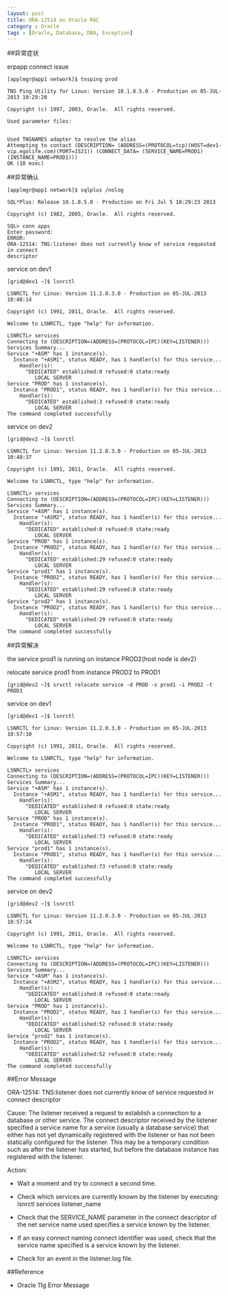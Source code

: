 ```yaml
---
layout: post
title: ORA-12514 on Oracle RAC
category : Oracle
tags : [Oracle, Database, DBA, Exception]
---
```


##异常症状

erpapp connect issue 
   
    [applmgr@app1 network]$ tnsping prod

    TNS Ping Utility for Linux: Version 10.1.0.5.0 - Production on 05-JUL-2013 10:29:20

    Copyright (c) 1997, 2003, Oracle.  All rights reserved.

    Used parameter files:


    Used TNSNAMES adapter to resolve the alias
    Attempting to contact (DESCRIPTION= (ADDRESS=(PROTOCOL=tcp)(HOST=dev1-vip.egolife.com)(PORT=1521)) (CONNECT_DATA= (SERVICE_NAME=PROD1) (INSTANCE_NAME=PROD1)))
    OK (10 msec)

##异常确认

    [applmgr@app1 network]$ sqlplus /nolog

    SQL*Plus: Release 10.1.0.5.0 - Production on Fri Jul 5 10:29:23 2013

    Copyright (c) 1982, 2005, Oracle.  All rights reserved.

    SQL> conn apps
    Enter password: 
    ERROR:
    ORA-12514: TNS:listener does not currently know of service requested in connect
    descriptor

service on dev1

    [grid@dev1 ~]$ lsnrctl

    LSNRCTL for Linux: Version 11.2.0.3.0 - Production on 05-JUL-2013 10:48:14

    Copyright (c) 1991, 2011, Oracle.  All rights reserved.

    Welcome to LSNRCTL, type "help" for information.

    LSNRCTL> services
    Connecting to (DESCRIPTION=(ADDRESS=(PROTOCOL=IPC)(KEY=LISTENER)))
    Services Summary...
    Service "+ASM" has 1 instance(s).
      Instance "+ASM1", status READY, has 1 handler(s) for this service...
        Handler(s):
          "DEDICATED" established:0 refused:0 state:ready
             LOCAL SERVER
    Service "PROD" has 1 instance(s).
      Instance "PROD1", status READY, has 1 handler(s) for this service...
        Handler(s):
          "DEDICATED" established:3 refused:0 state:ready
             LOCAL SERVER
    The command completed successfully
    
service on dev2

    [grid@dev2 ~]$ lsnrctl 

    LSNRCTL for Linux: Version 11.2.0.3.0 - Production on 05-JUL-2013 10:48:37

    Copyright (c) 1991, 2011, Oracle.  All rights reserved.

    Welcome to LSNRCTL, type "help" for information.

    LSNRCTL> services
    Connecting to (DESCRIPTION=(ADDRESS=(PROTOCOL=IPC)(KEY=LISTENER)))
    Services Summary...
    Service "+ASM" has 1 instance(s).
      Instance "+ASM2", status READY, has 1 handler(s) for this service...
        Handler(s):
          "DEDICATED" established:0 refused:0 state:ready
             LOCAL SERVER
    Service "PROD" has 1 instance(s).
      Instance "PROD2", status READY, has 1 handler(s) for this service...
        Handler(s):
          "DEDICATED" established:29 refused:0 state:ready
             LOCAL SERVER
    Service "prod1" has 1 instance(s).
      Instance "PROD2", status READY, has 1 handler(s) for this service...
        Handler(s):
          "DEDICATED" established:29 refused:0 state:ready
             LOCAL SERVER
    Service "prod2" has 1 instance(s).
      Instance "PROD2", status READY, has 1 handler(s) for this service...
        Handler(s):
          "DEDICATED" established:29 refused:0 state:ready
             LOCAL SERVER
    The command completed successfully

##异常解决 
 
the service prod1 is running on instance PROD2(host node is dev2)

relocate service prod1 from instance PROD2 to PROD1

    [grid@dev2 ~]$ srvctl relocate service -d PROD -s prod1 -i PROD2 -t PROD1
    
service on dev1
    
    [grid@dev1 ~]$ lsnrctl 

    LSNRCTL for Linux: Version 11.2.0.3.0 - Production on 05-JUL-2013 10:57:10

    Copyright (c) 1991, 2011, Oracle.  All rights reserved.

    Welcome to LSNRCTL, type "help" for information.

    LSNRCTL> services
    Connecting to (DESCRIPTION=(ADDRESS=(PROTOCOL=IPC)(KEY=LISTENER)))
    Services Summary...
    Service "+ASM" has 1 instance(s).
      Instance "+ASM1", status READY, has 1 handler(s) for this service...
        Handler(s):
          "DEDICATED" established:0 refused:0 state:ready
             LOCAL SERVER
    Service "PROD" has 1 instance(s).
      Instance "PROD1", status READY, has 1 handler(s) for this service...
        Handler(s):
          "DEDICATED" established:73 refused:0 state:ready
             LOCAL SERVER
    Service "prod1" has 1 instance(s).
      Instance "PROD1", status READY, has 1 handler(s) for this service...
        Handler(s):
          "DEDICATED" established:73 refused:0 state:ready
             LOCAL SERVER
    The command completed successfully


service on dev2

    [grid@dev2 ~]$ lsnrctl 

    LSNRCTL for Linux: Version 11.2.0.3.0 - Production on 05-JUL-2013 10:57:24

    Copyright (c) 1991, 2011, Oracle.  All rights reserved.

    Welcome to LSNRCTL, type "help" for information.

    LSNRCTL> services
    Connecting to (DESCRIPTION=(ADDRESS=(PROTOCOL=IPC)(KEY=LISTENER)))
    Services Summary...
    Service "+ASM" has 1 instance(s).
      Instance "+ASM2", status READY, has 1 handler(s) for this service...
        Handler(s):
          "DEDICATED" established:0 refused:0 state:ready
             LOCAL SERVER
    Service "PROD" has 1 instance(s).
      Instance "PROD2", status READY, has 1 handler(s) for this service...
        Handler(s):
          "DEDICATED" established:52 refused:0 state:ready
             LOCAL SERVER
    Service "prod2" has 1 instance(s).
      Instance "PROD2", status READY, has 1 handler(s) for this service...
        Handler(s):
          "DEDICATED" established:52 refused:0 state:ready
             LOCAL SERVER
    The command completed successfully
    
##Error Message

ORA-12514: TNS:listener does not currently know of service requested in connect descriptor

Cause: The listener received a request to establish a connection to a database or other service. The connect descriptor received by the listener specified a service name for a service (usually a database service) that either has not yet dynamically registered with the listener or has not been statically configured for the listener. This may be a temporary condition such as after the listener has started, but before the database instance has registered with the listener.

Action:
- Wait a moment and try to connect a second time.

- Check which services are currently known by the listener by executing: lsnrctl services listener_name

- Check that the SERVICE_NAME parameter in the connect descriptor of the net service name used specifies a service known by the listener.

- If an easy connect naming connect identifier was used, check that the service name specified is a service known by the listener.

- Check for an event in the listener.log file.

##Reference

* Oracle 11g Error Message